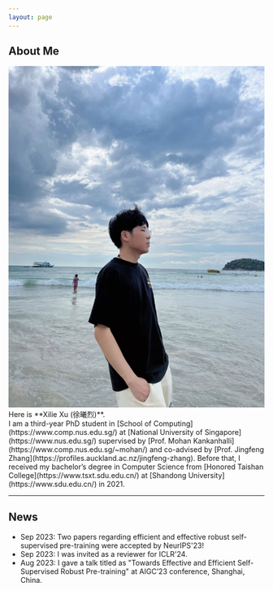 ```yaml
---
layout: page
---
```


## About Me
<img src="/images/me3.jpg" class="floatpic" width="auto" height="auto">
Here is **Xilie Xu (徐曦烈)**. <br/>
I am a third-year PhD student in [School of Computing](https://www.comp.nus.edu.sg/) at [National University of Singapore](https://www.nus.edu.sg/) supervised by [Prof. Mohan Kankanhalli](https://www.comp.nus.edu.sg/~mohan/) and co-advised by [Prof. Jingfeng Zhang](https://profiles.auckland.ac.nz/jingfeng-zhang). Before that, I received my bachelor’s degree in Computer Science from [Honored Taishan College](https://www.tsxt.sdu.edu.cn/) at [Shandong University](https://www.sdu.edu.cn/) in 2021.

---

## News
- Sep 2023: Two papers regarding efficient and effective robust self-supervised pre-training were accepted by NeurIPS'23!
- Sep 2023: I was invited as a reviewer for ICLR'24.
- Aug 2023: I gave a talk titled as "Towards Effective and Efficient Self-Supervised Robust Pre-training" at AIGC’23 conference, Shanghai, China.


